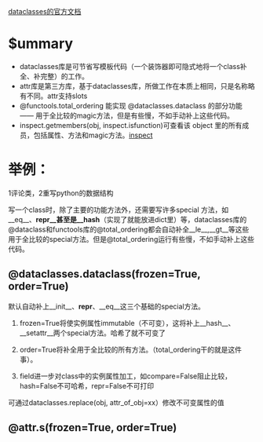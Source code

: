 
[dataclasses的官方文档](https://docs.python.org/zh-cn/3.9/library/dataclasses.html?highlight=dataclasses#module-dataclasses)
# $ummary   

+ dataclasses库是可节省写模板代码（一个装饰器即可隐式地将一个class补全、补完整）的工作。   
+ attr库是第三方库，基于dataclasses库，所做工作在本质上相同，只是名称略有不同。attr支持slots   
+ @functools.total_ordering 能实现 @dataclasses.dataclass 的部分功能 —— 用于全比较的magic方法，但是有些慢，不如手动补上这些代码。   
+ inspect.getmembers(obj, inspect.isfunction)可查看该 object 里的所有成员，包括属性、方法和magic方法。[inspect](https://docs.python.org/zh-cn/3.9/library/inspect.html?highlight=inspect#module-inspect "python官方文档")   
   

# 举例：   
1评论类，2重写python的数据结构   

写一个class时，除了主要的功能方法外，还需要写许多special 方法，如__eq__、__repr__甚至是__hash__（实现了就能放进dict里）等，dataclasses库的@dataclass和functools库的@total_ordering都会自动补全__le__,__gt__等这些用于全比较的special方法。但是@total_ordering运行有些慢，不如手动补上这些代码。   

## @dataclasses.dataclass(frozen=True, order=True)   
默认自动补上__init__、__repr__、__eq__这三个基础的special方法。   

1. frozen=True将使实例属性immutable（不可变），这将补上__hash__、__setattr__两个special方法。哈希了就不可变了   

2. order=True将补全用于全比较的所有方法。（total_ordering干的就是这件事）。   

3. field进一步对class中的实例属性加工，如compare=False阻止比较，hash=False不可哈希，repr=False不可打印   

可通过dataclasses.replace(obj, attr_of_obj=xx）修改不可变属性的值   

## @attr.s(frozen=True, order=True)   
